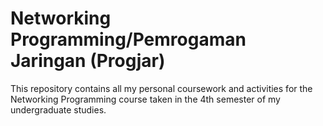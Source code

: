 # Networking Programming/Pemrogaman Jaringan (Progjar)

This repository contains all my personal coursework and activities for the Networking Programming course taken in the 4th semester of my undergraduate studies.
